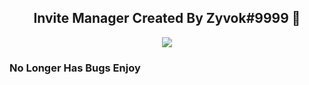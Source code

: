 <h2 align="center">Invite Manager Created By Zyvok#9999 👋</h2>
<p align="center">
  <a href="https://discord.gg/6DuPgn7" target"blank_"><img src="https://img.shields.io/badge/discord%20-7289DA.svg?&style=for-the-badge&logo=discord&logoColor=white"></a>
</p>


### No Longer Has Bugs Enjoy
